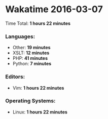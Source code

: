 # Wakatime 2016-03-07

Time Total: **1 hours 22 minutes**

### Languages:
- Other: **19 minutes** 
- XSLT: **12 minutes** 
- PHP: **41 minutes** 
- Python: **7 minutes** 

### Editors:
- Vim: **1 hours 22 minutes** 

### Operating Systems:
- Linux: **1 hours 22 minutes** 

